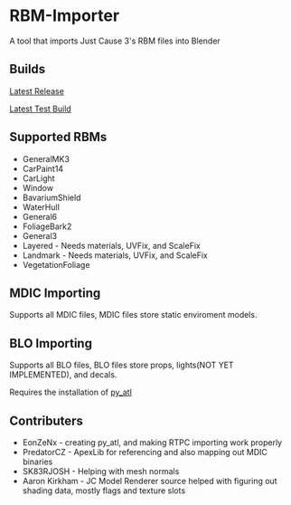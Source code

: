# RBM-Importer
A tool that imports Just Cause 3's RBM files into Blender
## Builds
[Latest Release](https://github.com/Brooen/RBM-Importer/releases/latest "Latest Release")

[Latest Test Build](https://github.com/Brooen/RBM-Importer/raw/refs/heads/main/io_import_rbm.zip "Latest Test Build")
## Supported RBMs
- GeneralMK3
- CarPaint14
- CarLight
- Window
- BavariumShield
- WaterHull
- General6
- FoliageBark2
- General3
- Layered - Needs materials, UVFix, and ScaleFix
- Landmark - Needs materials, UVFix, and ScaleFix
- VegetationFoliage
## MDIC Importing
Supports all MDIC files, MDIC files store static enviroment models.
## BLO Importing
Supports all BLO files, BLO files store props, lights(NOT YET IMPLEMENTED), and decals.

Requires the installation of [py_atl](https://github.com/EonZeNx/py-atl "py_atl")
## Contributers
- EonZeNx - creating py_atl, and making RTPC importing work properly
- PredatorCZ - ApexLib for referencing and also mapping out MDIC binaries
- SK83RJOSH - Helping with mesh normals
- Aaron Kirkham - JC Model Renderer source helped with figuring out shading data, mostly flags and texture slots

